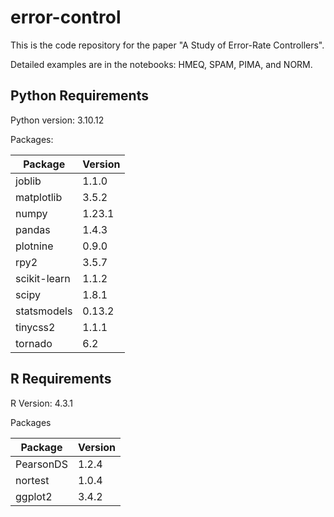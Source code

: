 # error-control

This is the code repository for the paper "A Study of Error-Rate Controllers".

Detailed examples are in the notebooks: HMEQ, SPAM, PIMA, and NORM.

## Python Requirements
Python version: 3.10.12

Packages:

|Package | Version|
|--------|--------|
|joblib | 1.1.0 |
|matplotlib | 3.5.2 |
|numpy | 1.23.1 |
|pandas| 1.4.3  |
|plotnine| 0.9.0 |
|rpy2    |  3.5.7 |
|scikit-learn | 1.1.2 |
|scipy | 1.8.1 |
|statsmodels | 0.13.2 |
|tinycss2 | 1.1.1 |
|tornado | 6.2 |

## R Requirements

R Version: 4.3.1

Packages

| Package | Version |
| ------- | ------- |
| PearsonDS | 1.2.4 |
| nortest   | 1.0.4 |
| ggplot2 | 3.4.2 |

